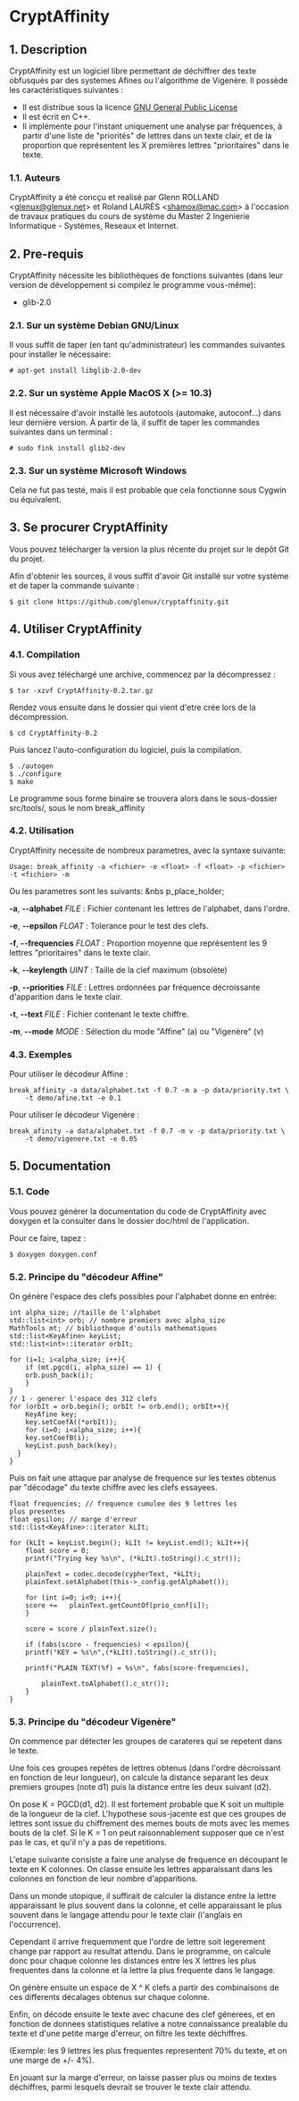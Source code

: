 # CryptAffinity

## 1. Description

CryptAffinity est un logiciel libre permettant de déchiffrer des texte
obfusqués par des systemes Afines ou l'algorithme de Vigenère. Il possède les
caractéristiques suivantes :

  * Il est distribue sous la licence [GNU General Public License](http://www.gnu.org/copyleft/gpl.html)
  * Il est écrit en C++.
  * Il implémente pour l'instant uniquement une analyse par fréquences, à partir d'une liste de "priorités" de lettres dans un texte clair, et de la proportion que représentent les X premières lettres "prioritaires" dans le texte.

### 1.1. Auteurs

CryptAffinity a été concçu et realisé par Glenn ROLLAND
<[glenux@glenux.net](mailto:glenux@glenux.net)> et Roland LAURÈS
<[shamox@mac.com](mailto:shamox@mac.com)> à l'occasion de travaux pratiques du
cours de système du Master 2 Ingenierie Informatique - Systèmes, Reseaux et
Internet.


## 2. Pre-requis

CryptAffinity nécessite les bibliothèques de fonctions suivantes (dans leur
version de développement si compilez le programme vous-même):

  * glib-2.0


### 2.1. Sur un système Debian GNU/Linux

Il vous suffit de taper (en tant qu'administrateur) les commandes suivantes
pour installer le nécessaire: 

    # apt-get install libglib-2.0-dev


### 2.2. Sur un système Apple MacOS X (>= 10.3)

Il est nécessaire d'avoir installé les autotools (automake,
autoconf...) dans leur dernière version. À partir de là, il
suffit de taper les commandes suivantes dans un terminal :

    # sudo fink install glib2-dev


### 2.3. Sur un système Microsoft Windows

Cela ne fut pas testé, mais il est probable que cela
fonctionne sous Cygwin ou équivalent.


## 3. Se procurer CryptAffinity

Vous pouvez télécharger la version la plus récente du projet sur le depôt Git du projet.

Afin d'obtenir les sources, il vous suffit d'avoir Git installé sur votre système et de taper la commande suivante :

    $ git clone https://github.com/glenux/cryptaffinity.git


## 4. Utiliser CryptAffinity


### 4.1. Compilation

Si vous avez téléchargé une archive, commencez par la décompressez :

    $ tar -xzvf CryptAffinity-0.2.tar.gz

Rendez vous ensuite dans le dossier qui vient d'etre crée lors de la
décompression.

    $ cd CryptAffinity-0.2

Puis lancez l'auto-configuration du logiciel, puis la compilation.

    $ ./autogen
    $ ./configure
    $ make

Le programme sous forme binaire se trouvera alors dans le sous-dossier
src/tools/, sous le nom break_affinity


### 4.2. Utilisation

CryptAffinity necessite de nombreux parametres, avec la syntaxe suivante:

    Usage: break_affinity -a <fichier> -e <float> -f <float> -p <fichier> -t <fichier> -m

Ou les parametres sont les suivants:  &nbs
p_place_holder;   

**-a**, **--alphabet** _FILE_
: Fichier contenant les lettres de l'alphabet, dans l'ordre.

**-e**, **--epsilon** _FLOAT_
: Tolerance pour le test des clefs.

**-f**, **--frequencies** _FLOAT_
: Proportion moyenne que représentent les 9 lettres "prioritaires" dans le texte
clair.

**-k**, **--keylength** _UINT_
: Taille de la clef maximum (obsolète)

**-p**, **--priorities** _FILE_
: Lettres ordonnées par fréquence décroissante d'apparition dans le texte clair.

**-t**, **--text** _FILE_
: Fichier contenant le texte chiffre.

**-m**, **--mode** _MODE_
: Sélection du mode "Affine" (a) ou "Vigenère" (v)


### 4.3. Exemples

Pour utiliser le décodeur Affine : 

    break_affinity -a data/alphabet.txt -f 0.7 -m a -p data/priority.txt \
        -t demo/afine.txt -e 0.1

Pour utiliser le décodeur Vigenère : 

    break_afinity -a data/alphabet.txt -f 0.7 -m v -p data/priority.txt \
        -t demo/vigenere.txt -e 0.05


## 5. Documentation

### 5.1. Code

Vous pouvez générer la documentation du code de CryptAffinity avec doxygen
et la consulter dans le dossier doc/html de l'application.

Pour ce faire, tapez :

    $ doxygen doxygen.conf


### 5.2. Principe du "décodeur Affine"

On génère l'espace des clefs possibles pour l'alphabet donne
en entrée:

    int alpha_size; //taille de l'alphabet
    std::list<int> orb; // nombre premiers avec alpha_size
    MathTools mt; // bibliotheque d'outils mathematiques
    std::list<KeyAfine> keyList;
    std::list<int>::iterator orbIt;
    
    for (i=1; i<alpha_size; i++){
        if (mt.pgcd(i, alpha_size) == 1) {
    	orb.push_back(i);
        }
    }
    // 1 - generer l'espace des 312 clefs
    for (orbIt = orb.begin(); orbIt != orb.end(); orbIt++){
        KeyAfine key;
        key.setCoefA((*orbIt));
        for (i=0; i<alpha_size; i++){
    	key.setCoefB(i);
    	keyList.push_back(key);
      }
    }


Puis on fait une attaque par analyse de frequence sur les textes obtenus par
"décodage" du texte chiffre avec les clefs essayees.

    float frequencies; // frequence cumulee des 9 lettres les
    plus presentes
    float epsilon; // marge d'erreur
    std::list<KeyAfine>::iterator kLIt;
  
    for (kLIt = keyList.begin(); kLIt != keyList.end(); kLIt++){
        float score = 0;
        printf("Trying key %s\n", (*kLIt).toString().c_str());
  
        plainText = codec.decode(cypherText, *kLIt);   
        plainText.setAlphabet(this->_config.getAlphabet());
  
        for (int i=0; i<9; i++){
	    score +=   plainText.getCountOf(prio_conf[i]);
        }
  
        score = score / plainText.size();
  
        if (fabs(score - frequencies) < epsilon){
	    printf("KEY = %s\n",(*kLIt).toString().c_str());
  
	    printf("PLAIN TEXT(%f) = %s\n", fabs(score-frequencies),
  
		    plainText.toAlphabet().c_str());
        }
    }
  

### 5.3. Principe du "décodeur Vigenère"

On commence par détecter les groupes de carateres qui se repetent dans le
texte.

Une fois ces groupes repétes de lettres obtenus (dans l'ordre décroissant en
fonction de leur longueur), on calcule la distance separant les deux premiers
groupes (note d1) puis la distance entre les deux suivant (d2).

On pose K = PGCD(d1, d2). Il est fortement probable que K soit un multiple de
la longueur de la clef. L'hypothese sous-jacente est que ces groupes de
lettres sont issue du chiffrement des memes bouts de mots avec les memes bouts
de la clef. Si le K = 1 on peut raisonnablement supposer que ce n'est pas le
cas, et qu'il n'y a pas de repetitions.


L'etape suivante consiste a faire une analyse de frequence en découpant le
texte en K colonnes. On classe ensuite les lettres
apparaissant dans les colonnes en fonction de leur nombre d'apparitions.

Dans un monde utopique, il suffirait de calculer la distance entre la lettre
apparaissant le plus souvent dans la colonne, et celle apparaissant le plus
souvent dans le langage attendu pour le texte clair (l'anglais en
l'occurrence).

Cependant il arrive frequemment que l'ordre de lettre soit legerement change
par rapport au resultat attendu. Dans le programme, on calcule donc pour
chaque colonne les distances entre les X lettres les plus frequentes dans la
colonne et la lettre la plus frequente dans le langage.

On génère ensuite un espace de X ^ K clefs a partir des combinaisons de ces
differents décalages obtenus sur chaque colonne.

  
Enfin, on décode ensuite le texte avec chacune des clef génerees, et en
fonction de donnees statistiques relative a notre connaissance prealable du
texte et d'une petite marge d'erreur, on filtre les texte déchiffres.

(Exemple: les 9 lettres les plus frequentes representent 70% du texte, et on
une marge de +/- 4%).

En jouant sur la marge d'erreur, on laisse passer plus ou moins de textes
déchiffres, parmi lesquels devrait se trouver le texte clair attendu.

